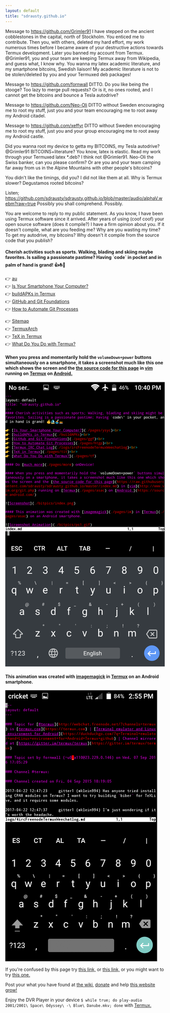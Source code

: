 ```yaml
---
layout: default
title: "sdrausty.github.io"
---
```

Message to https://github.com/Grimler91 I have stepped on the ancient cobblestones in the capital, north of Stockholm. You enticed me to contribute.  Then you, with others, deleted my hard effort, my work numerous times before I became aware of your destructive actions towards Termux development.  Later you banned my account from Termux.  @Grimler91, you and your team are keeping Termux away from Wikipedia, and guess what, I know why.  You wanna my latex academic literature, and my smartphone bitcoins, Swedish liaison!  My academic literature is not to be stolen/deleted by you and your Termuxed deb packages!

Message to https://github.com/fornwall DITTO. Do you like being the stooge?  Too lazy to merge pull requests?  Or is it, no ones rooted, and I cannot get the bitcoins and bounce a Tesla autodrive?

Message to https://github.com/Neo-Oli DITTO without Sweden encouraging me to root my stuff, just you and your team encouraging me to root away my Android citadel.  

Message to https://github.com/xeffyr DITTO without Sweden encouraging me to root my stuff, just you and your group encouraging me to root away my Android castle.

Did you wanna root my device to getta my BITCOINS, my Tesla autodrive?
@Grimler91 BITCOINS+literature? You know, latex is elastic.  Read my work through your Termuxed latex *.deb?  I think not @Grimler91. 
Neo-Oli the Swiss banker, can you please confirm?  Or are you and your team camping far away from us in the Alpine Mountains with other people's bitcoins?

You didn't like the timings, did you?  I did not like them at all.  Why is Termux slower?  Degustamos rooted bitcoins?

Listen; https://github.com/sdrausty/sdrausty.github.io/blob/master/audio/alphaV.webm?raw=true Possibly you shall comprehend.  Possibly. 

You are welcome to reply to my public statement.  As you know, I have been using Termux software since it arrived.  After years of using (coof coof) your open source software (does it compile?) I have a firm opinion about you.  If it doesn't compile, what are you feeding me?  Why are you wasting my time?  To get my autodrive, my bitcoins?  Why doesn't it compile from the source code that you publish?

#### Cherish activities such as sports. Walking, blading and skiing maybe favorites. Is sailing a passionate pastime? Having \`code\` in pocket and in palm of hand is grand! 👍⛵🚢 

👉 [au](https://sdrausty.github.io/au/)<br>
👉 [Is Your Smartphone Your Computer?](./pages/ysyc)<br>
👉 [buildAPKs in Termux](https://sdrausty.github.io/docsBuildAPKs/)<br>
👉 [GitHub and Git Foundations](./pages/ggf)<br>
👉 [How to Automate Git Processes](./pages/htgp)<br>
<!--👉 [Termux IRC Chat Log](./logs/ircFreenodeTermuxWeechatlog)<br>-->
👉 [Sitemap](./sitemap)<br>
👉 [TermuxArch](https://sdrausty.github.io/TermuxArch/)<br>
👉 [TeX in Termux](./pages/tit)<br>
👉 [What Do You Do with Termux?](./pages/tf)<br>

<!-- #### Do [much more](./pages/more) onDevice!  

-->
#### When you press and momentarily hold the `volumeDown+power` buttons simultaneously on a smartphone, it takes a screenshot much like this one which shows the screen and the [the source code for this page](https://raw.githubusercontent.com/sdrausty/sdrausty.github.io/master/index.md) in [vim](http://www.vim.org/git.php) running on [Termux](./pages/asac) on [Android.](https://source.android.com/)

![Screenshot](./bitpics/index.png)

#### This animation was created with [imagemagick](./pages/im) in [Termux](./pages/asac) on an Android smartphone.

![Screenshot Animation](./bitpics/ps1.gif)

If you're confused by this page try [this link,](https://wiki.termux.com/wiki/Main_Page) or [this link,](http://tldp.org/) or you might want to try [this one.](https://www.debian.org/doc/)

Post your what you have found at [the wiki,](https://github.com/sdrausty/sdrausty.github.io/wiki) [donate](./pages/donate) and help [this website grow!](https://sdrausty.github.io/)

Enjoy the DVR Player in your device `$ while true; do play-audio 2001/2001\ Space\ Odyssey\ -\ Blue\ Danube.mkv; done` with [Termux.](./pages/asac)

